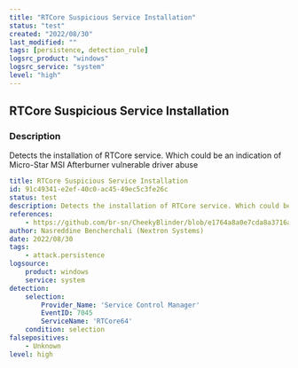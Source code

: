 ```yaml
---
title: "RTCore Suspicious Service Installation"
status: "test"
created: "2022/08/30"
last_modified: ""
tags: [persistence, detection_rule]
logsrc_product: "windows"
logsrc_service: "system"
level: "high"
---
```


## RTCore Suspicious Service Installation

### Description

Detects the installation of RTCore service. Which could be an indication of Micro-Star MSI Afterburner vulnerable driver abuse

```yml
title: RTCore Suspicious Service Installation
id: 91c49341-e2ef-40c0-ac45-49ec5c3fe26c
status: test
description: Detects the installation of RTCore service. Which could be an indication of Micro-Star MSI Afterburner vulnerable driver abuse
references:
    - https://github.com/br-sn/CheekyBlinder/blob/e1764a8a0e7cda8a3716aefa35799f560686e01c/CheekyBlinder/CheekyBlinder.cpp
author: Nasreddine Bencherchali (Nextron Systems)
date: 2022/08/30
tags:
    - attack.persistence
logsource:
    product: windows
    service: system
detection:
    selection:
        Provider_Name: 'Service Control Manager'
        EventID: 7045
        ServiceName: 'RTCore64'
    condition: selection
falsepositives:
    - Unknown
level: high

```
